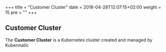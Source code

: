+++
title = "Customer Cluster"
date = 2018-04-28T12:07:15+02:00
weight = 15
pre = "<b></b>"
+++

## Customer Cluster

The **Customer Cluster** is a Kubernetes cluster created and managed by Kubermatic
